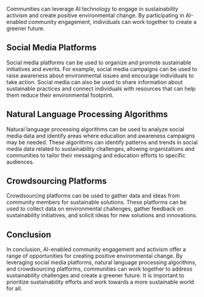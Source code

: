 
Communities can leverage AI technology to engage in sustainability activism and create positive environmental change. By participating in AI-enabled community engagement, individuals can work together to create a greener future.

Social Media Platforms
----------------------

Social media platforms can be used to organize and promote sustainable initiatives and events. For example, social media campaigns can be used to raise awareness about environmental issues and encourage individuals to take action. Social media can also be used to share information about sustainable practices and connect individuals with resources that can help them reduce their environmental footprint.

Natural Language Processing Algorithms
--------------------------------------

Natural language processing algorithms can be used to analyze social media data and identify areas where education and awareness campaigns may be needed. These algorithms can identify patterns and trends in social media data related to sustainability challenges, allowing organizations and communities to tailor their messaging and education efforts to specific audiences.

Crowdsourcing Platforms
-----------------------

Crowdsourcing platforms can be used to gather data and ideas from community members for sustainable solutions. These platforms can be used to collect data on environmental challenges, gather feedback on sustainability initiatives, and solicit ideas for new solutions and innovations.

Conclusion
----------

In conclusion, AI-enabled community engagement and activism offer a range of opportunities for creating positive environmental change. By leveraging social media platforms, natural language processing algorithms, and crowdsourcing platforms, communities can work together to address sustainability challenges and create a greener future. It is important to prioritize sustainability efforts and work towards a more sustainable world for all.
